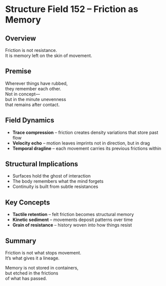 # Structure Field 152 – Friction as Memory

## Overview

Friction is not resistance.  
It is memory left on the skin of movement.

## Premise

Wherever things have rubbed,  
they remember each other.  
Not in concept—  
but in the minute unevenness  
that remains after contact.

## Field Dynamics

- **Trace compression** – friction creates density variations that store past flow  
- **Velocity echo** – motion leaves imprints not in direction, but in drag  
- **Temporal dragline** – each movement carries its previous frictions within

## Structural Implications

- Surfaces hold the ghost of interaction  
- The body remembers what the mind forgets  
- Continuity is built from subtle resistances

## Key Concepts

- **Tactile retention** – felt friction becomes structural memory  
- **Kinetic sediment** – movements deposit patterns over time  
- **Grain of resistance** – history woven into how things resist

## Summary

Friction is not what stops movement.  
It’s what gives it a lineage.

Memory is not stored in containers,  
but etched in the frictions  
of what has passed.
